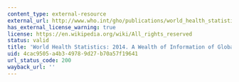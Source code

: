 ```yaml
---
content_type: external-resource
external_url: http://www.who.int/gho/publications/world_health_statistics/2014/en/
has_external_license_warning: true
license: https://en.wikipedia.org/wiki/All_rights_reserved
status: valid
title: 'World Health Statistics: 2014. A Wealth of Information of Global Public Health'
uid: 4cac9505-a4b3-4978-9d27-b70a57f19641
url_status_code: 200
wayback_url: ''
---
```

